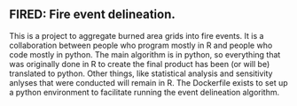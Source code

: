 ## FIRED: Fire event delineation.

This is a project to aggregate burned area grids into fire events. It is a collaboration between people who program mostly in R and people who code mostly in python. The main algorithm is in python, so everything that was originally done in R to create the final product has been (or will be) translated to python. Other things, like statistical analysis and sensitivity anlyses that were conducted will remain in R. The Dockerfile exists to set up a python environment to facilitate running the event delineation algorithm. 

